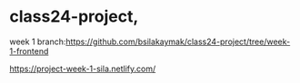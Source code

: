 # class24-project,

week 1 branch:https://github.com/bsilakaymak/class24-project/tree/week-1-frontend

https://project-week-1-sila.netlify.com/ 
